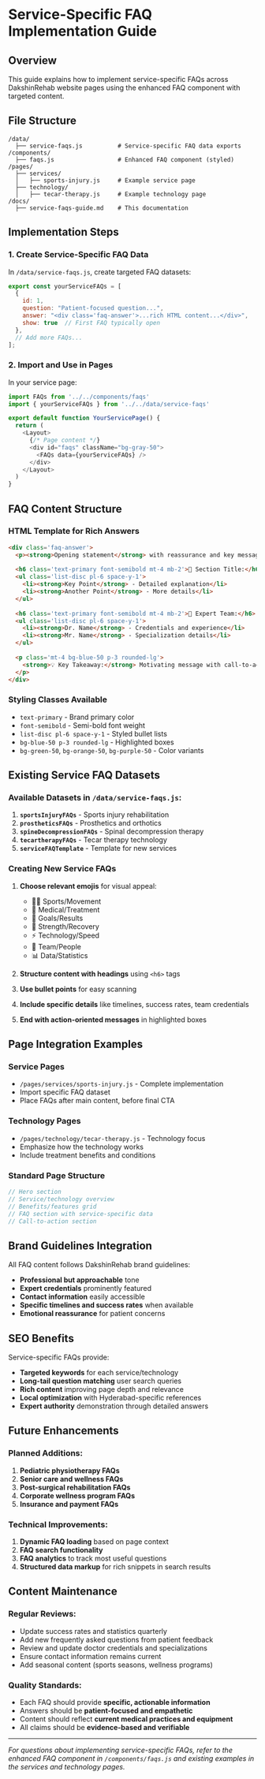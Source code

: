 # Service-Specific FAQ Implementation Guide

## Overview
This guide explains how to implement service-specific FAQs across DakshinRehab website pages using the enhanced FAQ component with targeted content.

## File Structure
```
/data/
  ├── service-faqs.js          # Service-specific FAQ data exports
/components/
  ├── faqs.js                  # Enhanced FAQ component (styled)
/pages/
  ├── services/
  │   ├── sports-injury.js     # Example service page
  ├── technology/
  │   ├── tecar-therapy.js     # Example technology page
/docs/
  ├── service-faqs-guide.md    # This documentation
```

## Implementation Steps

### 1. Create Service-Specific FAQ Data

In `/data/service-faqs.js`, create targeted FAQ datasets:

```javascript
export const yourServiceFAQs = [
  {
    id: 1,
    question: "Patient-focused question...",
    answer: "<div class='faq-answer'>...rich HTML content...</div>",
    show: true  // First FAQ typically open
  },
  // Add more FAQs...
];
```

### 2. Import and Use in Pages

In your service page:

```javascript
import FAQs from '../../components/faqs'
import { yourServiceFAQs } from '../../data/service-faqs'

export default function YourServicePage() {
  return (
    <Layout>
      {/* Page content */}
      <div id="faqs" className="bg-gray-50">
        <FAQs data={yourServiceFAQs} />
      </div>
    </Layout>
  )
}
```

## FAQ Content Structure

### HTML Template for Rich Answers
```html
<div class='faq-answer'>
  <p><strong>Opening statement</strong> with reassurance and key message.</p>
  
  <h6 class='text-primary font-semibold mt-4 mb-2'>🎯 Section Title:</h6>
  <ul class='list-disc pl-6 space-y-1'>
    <li><strong>Key Point</strong> - Detailed explanation</li>
    <li><strong>Another Point</strong> - More details</li>
  </ul>
  
  <h6 class='text-primary font-semibold mt-4 mb-2'>👥 Expert Team:</h6>
  <ul class='list-disc pl-6 space-y-1'>
    <li><strong>Dr. Name</strong> - Credentials and experience</li>
    <li><strong>Mr. Name</strong> - Specialization details</li>
  </ul>
  
  <p class='mt-4 bg-blue-50 p-3 rounded-lg'>
    <strong>💡 Key Takeaway:</strong> Motivating message with call-to-action!
  </p>
</div>
```

### Styling Classes Available
- `text-primary` - Brand primary color
- `font-semibold` - Semi-bold font weight
- `list-disc pl-6 space-y-1` - Styled bullet lists
- `bg-blue-50 p-3 rounded-lg` - Highlighted boxes
- `bg-green-50`, `bg-orange-50`, `bg-purple-50` - Color variants

## Existing Service FAQ Datasets

### Available Datasets in `/data/service-faqs.js`:

1. **`sportsInjuryFAQs`** - Sports injury rehabilitation
2. **`prostheticsFAQs`** - Prosthetics and orthotics
3. **`spineDecompressionFAQs`** - Spinal decompression therapy
4. **`tecartherapyFAQs`** - Tecar therapy technology
5. **`serviceFAQTemplate`** - Template for new services

### Creating New Service FAQs

1. **Choose relevant emojis** for visual appeal:
   - 🏃‍♂️ Sports/Movement
   - 🏥 Medical/Treatment
   - 🎯 Goals/Results
   - 💪 Strength/Recovery
   - ⚡ Technology/Speed
   - 👥 Team/People
   - 📊 Data/Statistics

2. **Structure content with headings** using `<h6>` tags
3. **Use bullet points** for easy scanning
4. **Include specific details** like timelines, success rates, team credentials
5. **End with action-oriented messages** in highlighted boxes

## Page Integration Examples

### Service Pages
- `/pages/services/sports-injury.js` - Complete implementation
- Import specific FAQ dataset
- Place FAQs after main content, before final CTA

### Technology Pages
- `/pages/technology/tecar-therapy.js` - Technology focus
- Emphasize how the technology works
- Include treatment benefits and conditions

### Standard Page Structure
```jsx
// Hero section
// Service/technology overview
// Benefits/features grid
// FAQ section with service-specific data
// Call-to-action section
```

## Brand Guidelines Integration

All FAQ content follows DakshinRehab brand guidelines:
- **Professional but approachable** tone
- **Expert credentials** prominently featured
- **Contact information** easily accessible
- **Specific timelines and success rates** when available
- **Emotional reassurance** for patient concerns

## SEO Benefits

Service-specific FAQs provide:
- **Targeted keywords** for each service/technology
- **Long-tail question matching** user search queries  
- **Rich content** improving page depth and relevance
- **Local optimization** with Hyderabad-specific references
- **Expert authority** demonstration through detailed answers

## Future Enhancements

### Planned Additions:
1. **Pediatric physiotherapy FAQs**
2. **Senior care and wellness FAQs**
3. **Post-surgical rehabilitation FAQs**
4. **Corporate wellness program FAQs**
5. **Insurance and payment FAQs**

### Technical Improvements:
1. **Dynamic FAQ loading** based on page context
2. **FAQ search functionality** 
3. **FAQ analytics** to track most useful questions
4. **Structured data markup** for rich snippets in search results

## Content Maintenance

### Regular Reviews:
- Update success rates and statistics quarterly
- Add new frequently asked questions from patient feedback
- Review and update doctor credentials and specializations
- Ensure contact information remains current
- Add seasonal content (sports seasons, wellness programs)

### Quality Standards:
- Each FAQ should provide **specific, actionable information**
- Answers should be **patient-focused and empathetic**
- Content should reflect **current medical practices and equipment**
- All claims should be **evidence-based and verifiable**

---

*For questions about implementing service-specific FAQs, refer to the enhanced FAQ component in `/components/faqs.js` and existing examples in the services and technology pages.*
